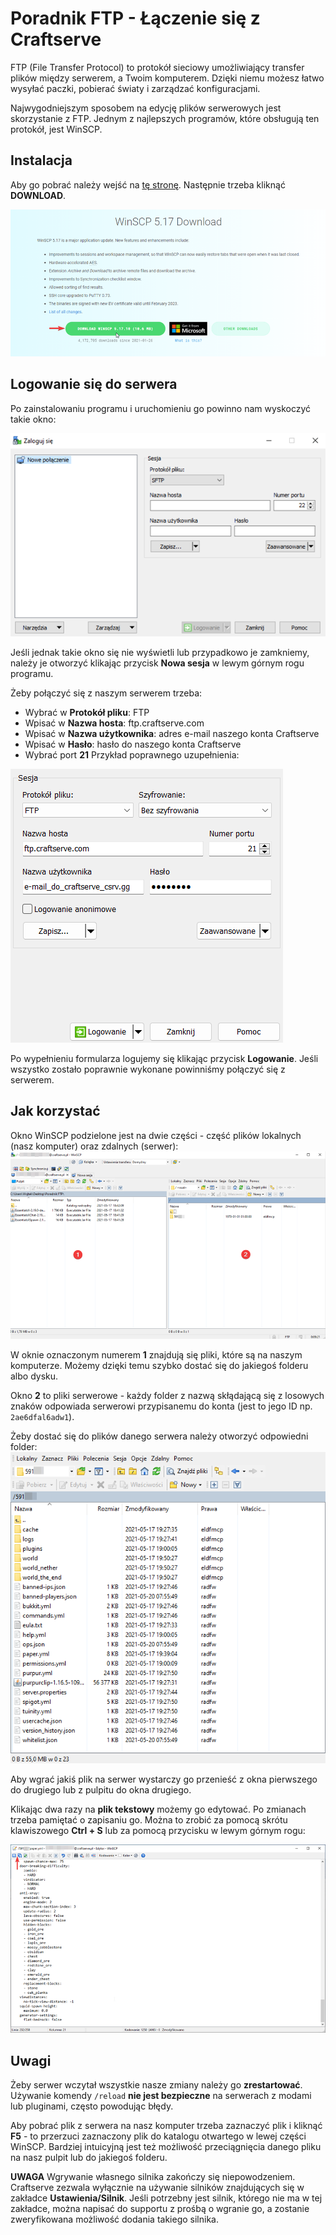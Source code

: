 # Poradnik FTP - Łączenie się z Craftserve

FTP (File Transfer Protocol) to protokół sieciowy umożliwiający transfer plików między serwerem, a Twoim komputerem. Dzięki niemu możesz łatwo wysyłać paczki, pobierać światy i zarządzać konfiguracjami.

Najwygodniejszym sposobem na edycję plików serwerowych jest skorzystanie z FTP. Jednym z
najlepszych programów, które obsługują ten protokół, jest WinSCP.

## Instalacja

Aby go pobrać należy wejść na [tę stronę](https://winscp.net/eng/download.php). Następnie trzeba kliknąć **DOWNLOAD**.

![1](../img/ftp/1.png)

## Logowanie się do serwera

Po zainstalowaniu programu i uruchomieniu go powinno nam wyskoczyć takie okno:

![1](../img/ftp/2.png)

Jeśli jednak takie okno się nie wyświetli lub przypadkowo je zamkniemy, należy je otworzyć klikając przycisk **Nowa sesja** w lewym górnym rogu programu.

Żeby połączyć się z naszym serwerem trzeba:

-   Wybrać w **Protokół pliku**: FTP
-   Wpisać w **Nazwa hosta**: ftp.craftserve.com
-   Wpisać w **Nazwa użytkownika**: adres e-mail naszego konta Craftserve
-   Wpisać w **Hasło**: hasło do naszego konta Craftserve
-   Wybrać port **21**
    Przykład poprawnego uzupełnienia:

![1](../img/ftp/3.png)

Po wypełnieniu formularza logujemy się klikając przycisk **Logowanie**. Jeśli wszystko zostało poprawnie wykonane powinniśmy połączyć się z serwerem.

## Jak korzystać

Okno WinSCP podzielone jest na dwie części - część plików lokalnych (nasz komputer) oraz zdalnych (serwer):
![1](../img/ftp/4.png)

W oknie oznaczonym numerem **1** znajdują się pliki, które są na naszym komputerze. Możemy dzięki temu szybko dostać się do jakiegoś folderu albo dysku.

Okno **2** to pliki serwerowe - każdy folder z nazwą skłądającą się z losowych znaków odpowiada serwerowi przypisanemu do konta (jest to jego ID np. `2ae6dfal6adw1`).

Żeby dostać się do plików danego serwera należy otworzyć odpowiedni folder:
![1](../img/WinSCP_server_example.png)

Aby wgrać jakiś plik na serwer wystarczy go przenieść z okna pierwszego do drugiego lub z pulpitu do okna drugiego.

Klikając dwa razy na **plik tekstowy** możemy go edytować. Po zmianach trzeba pamiętać o zapisaniu go. Można to zrobić za pomocą skrótu klawiszowego **Ctrl + S** lub za pomocą przycisku w lewym górnym rogu:

![1](../img/ftp/5.png)

## Uwagi

Żeby serwer wczytał wszystkie nasze zmiany należy go **zrestartować**. Używanie komendy `/reload` **nie jest bezpieczne** na serwerach z modami lub pluginami, często powodując błędy.

Aby pobrać plik z serwera na nasz komputer trzeba zaznaczyć plik i kliknąć **F5** - to przerzuci zaznaczony plik do katalogu otwartego w lewej części WinSCP. Bardziej intuicyjną jest też możliwość przeciągnięcia danego pliku na nasz pulpit lub do jakiegoś folderu.

**UWAGA** Wgrywanie własnego silnika zakończy się niepowodzeniem. Craftserve zezwala wyłącznie na używanie silników znajdujących się w zakładce **Ustawienia/Silnik**. Jeśli potrzebny jest silnik, którego nie ma w tej zakładce, można napisać do supportu z prośbą o wgranie go, a zostanie zweryfikowana możliwość dodania takiego silnika.
